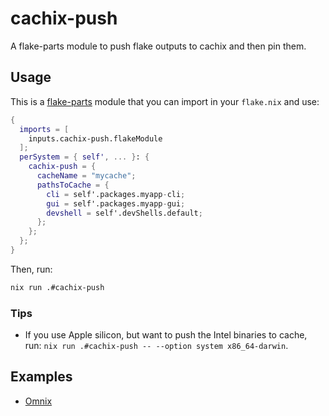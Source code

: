 # cachix-push

A flake-parts module to push flake outputs to cachix and then pin them.

## Usage

This is a [flake-parts](https://flake.parts/) module that you can import in your `flake.nix` and use:

```nix
{
  imports = [
    inputs.cachix-push.flakeModule
  ];
  perSystem = { self', ... }: {
    cachix-push = {
      cacheName = "mycache";
      pathsToCache = {
        cli = self'.packages.myapp-cli;
        gui = self'.packages.myapp-gui;
        devshell = self'.devShells.default;
      };
    };
  };
}
```

Then, run:

```sh
nix run .#cachix-push
```

### Tips

- If you use Apple silicon, but want to push the Intel binaries to cache, run: `nix run .#cachix-push -- --option system x86_64-darwin`.

## Examples

- [Omnix](https://github.com/juspay/omnix/blob/main/nix/modules/cache-pins.nix)
